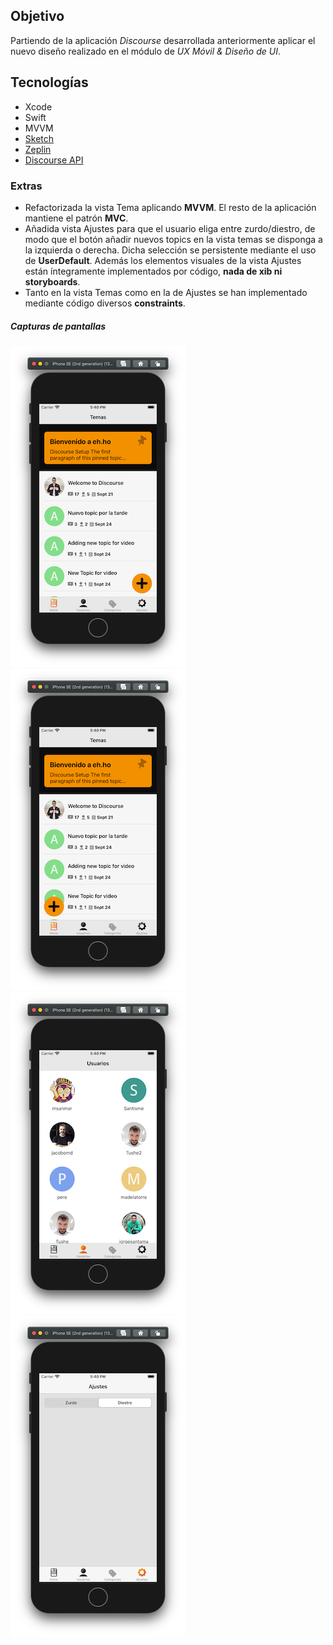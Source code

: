## Objetivo
Partiendo de la aplicación *Discourse* desarrollada anteriormente aplicar el nuevo diseño realizado en el módulo de _UX Móvil & Diseño de UI_.

## Tecnologías

- Xcode
- Swift
- MVVM
- [Sketch](https://www.sketch.com/)
- [Zeplin](https://zeplin.io/)
- [Discourse API](https://docs.discourse.org/)

### Extras

- Refactorizada la vista Tema aplicando **MVVM**. El resto de la aplicación mantiene el patrón **MVC**.
- Añadida vista Ajustes para que el usuario eliga entre zurdo/diestro, de modo que el botón añadir nuevos topics en la vista temas se disponga a la izquierda o derecha. Dicha selección se persistente mediante el uso de **UserDefault**. Además los elementos visuales de la vista Ajustes están íntegramente implementados por código, **nada de xib ni storyboards**.
- Tanto en la vista Temas como en la de Ajustes se han implementado mediante código diversos **constraints**.

##### Capturas de pantallas

![homeR](./screens/homeR.png "Home right")
![homeL](./screens/homeL.png "Home left")
![users](./screens/users.png "Users")
![settings](./screens/settings.png "Settings")
